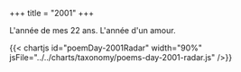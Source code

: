 +++
title = "2001"
+++

L'année de mes 22 ans. L'année d'un amour.

{{< chartjs id="poemDay-2001Radar" width="90%" jsFile="../../charts/taxonomy/poems-day-2001-radar.js" />}}
